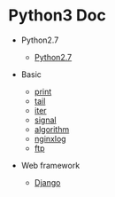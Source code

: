 # Python3 Doc


- Python2.7 
    - [Python2.7](https://github.com/467754239/python)

- Basic
    - [print](./print)
    - [tail](./tail)
    - [iter](./iter)
    - [signal](./signal)
    - [algorithm](./algorithm)
    - [nginxlog](./nginxlog/)
    - [ftp](./ftp)

- Web framework
    - [Django](./django)
